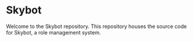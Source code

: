 # Skybot

Welcome to the Skybot repository. This repository houses the source code for Skybot, a role management system.